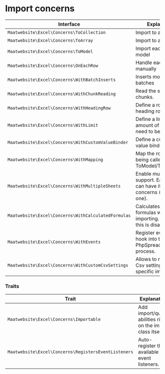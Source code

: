 # Import concerns

| Interface | Explanation |
|---- |----|
|`Maatwebsite\Excel\Concerns\ToCollection`| Import to a collection |
|`Maatwebsite\Excel\Concerns\ToArray`| Import to an array | 
|`Maatwebsite\Excel\Concerns\ToModel`| Import each row to a model |
|`Maatwebsite\Excel\Concerns\OnEachRow`| Handle each row manually |
|`Maatwebsite\Excel\Concerns\WithBatchInserts`| Inserts models in batches |
|`Maatwebsite\Excel\Concerns\WithChunkReading`| Read the sheet in chunks. |
|`Maatwebsite\Excel\Concerns\WithHeadingRow`| Define a row as heading row. |
|`Maatwebsite\Excel\Concerns\WithLimit`| Define a limit of the amount of rows that need to be imported. |
|`Maatwebsite\Excel\Concerns\WithCustomValueBinder`| Define a custom value binder. |
|`Maatwebsite\Excel\Concerns\WithMapping`| Map the row before being called in ToModel/ToCollection |
|`Maatwebsite\Excel\Concerns\WithMultipleSheets`| Enable multi-sheet support. Each sheet can have its own concerns (except this one). |
|`Maatwebsite\Excel\Concerns\WithCalculatedFormulas`| Calculates the formulas when importing. By default this is disabled. |
|`Maatwebsite\Excel\Concerns\WithEvents`| Register events to hook into the PhpSpreadsheet process. |
|`Maatwebsite\Excel\Concerns\WithCustomCsvSettings`| Allows to run custom Csv settings for this specific importable. |

### Traits

| Trait | Explanation |
|---- |----|
|`Maatwebsite\Excel\Concerns\Importable` | Add import/queue abilities right on the import class itself.
|`Maatwebsite\Excel\Concerns\RegistersEventListeners` | Auto-register the available event listeners. | 
